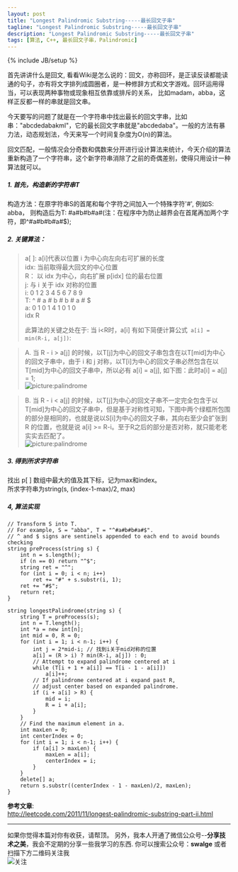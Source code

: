 ```yaml
---
layout: post
title: "Longest Palindromic Substring-----最长回文子串"
tagline: "Longest Palindromic Substring-----最长回文子串"
description: "Longest Palindromic Substring-----最长回文子串"
tags: [算法, C++, 最长回文子串，Palindromic]
---
```

{% include JB/setup %}

首先讲讲什么是回文, 看看Wiki是怎么说的：回文，亦称回环，是正读反读都能读通的句子，亦有将文字排列成圆圈者，是一种修辞方式和文字游戏。回环运用得当，可以表现两种事物或现象相互依靠或排斥的关系， 比如madam，abba，这样正反都一样的串就是回文串。

今天要写的问题了就是在一个字符串中找出最长的回文字串，比如串："abcdedabakml"，它的最长回文字串就是"abcdedaba"。一般的方法有暴力法，动态规划法，今天来写一个时间复杂度为O(n)的算法。  

回文匹配，一般情况会分奇数和偶数来分开进行设计算法来统计，今天介绍的算法重新构造了一个字符串，这个新字符串消除了之前的奇偶差别，使得只用设计一种算法就可以。 

##### 1. 首先，构造新的字符串T
构造方法：在原字符串S的首尾和每个字符之间加入一个特殊字符'#', 例如S: abba， 则构造后为T: #a#b#b#a#(注：在程序中为防止越界会在首尾再加两个字符，即^#a#b#b#a#$);  

##### 2. 关键算法：  

>a[ ]: a[i]代表以位置 i 为中心向左向右可扩展的长度  
>idx: 当前取得最大回文的中心位置  
>R： 以 idx 为中心，向右扩展 p[idx] 位的最右位置  
>j:  与 i 关于 idx 对称的位置  
>          i:  0 1 2 3 4 5 6 7 8 9  
>          T:  ^ # a # b # b # a # $  
>          a:    0 1 0 1 4 1 0 1 0  
>                       idx      R  
>
>此算法的关键之处在于: 当 i<R时，a[i] 有如下简便计算公式` a[i] = min(R-i, a[j])`:  
              
>A. 当 R - i > a[j] 的时候，以T[j]为中心的回文子串包含在以T[mid]为中心的回文子串中，由于 i 和 j 对称，以T[i]为中心的回文子串必然包含在以T[mid]为中心的回文子串中，所以必有 a[i] = a[j], 如下图：此时a[i] = a[j] = 1;  
![picture:palindrome][1]  

>B. 当 R - i < a[j] 的时候，以T[j]为中心的回文子串不一定完全包含于以T[mid]为中心的回文子串中，但是基于对称性可知，下图中两个绿框所包围的部分是相同的，也就是说以S[i]为中心的回文子串，其向右至少会扩张到 R 的位置，也就是说 a[i] >= R-i。至于R之后的部分是否对称，就只能老老实实去匹配了。  
![picture:palindrome][1]  

##### 3. 得到所求字符串  

找出 p[ ] 数组中最大的值及其下标，记为max和index。  
所求字符串为string(s, (index-1-max)/2, max)  


##### 4, 算法实现  

    // Transform S into T.
    // For example, S = "abba", T = "^#a#b#b#a#$".
    // ^ and $ signs are sentinels appended to each end to avoid bounds checking
    string preProcess(string s) {
        int n = s.length();
        if (n == 0) return "^$";
        string ret = "^";
        for (int i = 0; i < n; i++)
            ret += "#" + s.substr(i, 1);
        ret += "#$";
        return ret;
    }

    string longestPalindrome(string s) {
        string T = preProcess(s);
        int n = T.length();
        int *a = new int[n];
        int mid = 0, R = 0;
        for (int i = 1; i < n-1; i++) {
            int j = 2*mid-i; // 找到i关于mid对称的位置    
            a[i] = (R > i) ? min(R-i, a[j]) : 0;
            // Attempt to expand palindrome centered at i
            while (T[i + 1 + a[i]] == T[i - 1 - a[i]])
                a[i]++;
            // If palindrome centered at i expand past R,
            // adjust center based on expanded palindrome.
            if (i + a[i] > R) {
                mid = i;
                R = i + a[i];
            }
        }
        // Find the maximum element in a.
        int maxLen = 0;
        int centerIndex = 0;
        for (int i = 1; i < n-1; i++) {
            if (a[i] > maxLen) {
                maxLen = a[i];
                centerIndex = i;
            }
        }
        delete[] a;  
        return s.substr((centerIndex - 1 - maxLen)/2, maxLen);
    }

__参考文章__:  
    http://leetcode.com/2011/11/longest-palindromic-substring-part-ii.html


---------------------------------------------------------------------------------------
如果你觉得本篇对你有收获，请帮顶。
另外，我本人开通了微信公众号--__分享技术之美__，我会不定期的分享一些我学习的东西.
你可以搜索公众号：__swalge__ 或者扫描下方二维码关注我  
![关注][photo]  


[1]:http://imagle.github.io/static/img/heap1.png 
[2]:http://imagle.github.io/static/img/heap2.png
[photo]:http://imagle.github.io/static/img/photo.jpg
